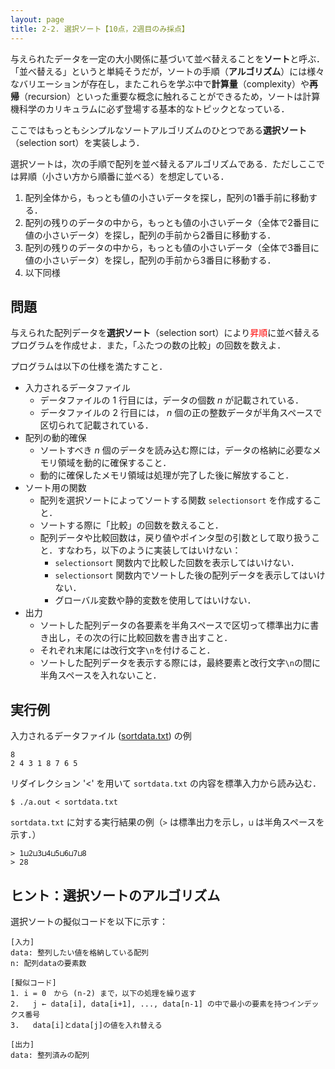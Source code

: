 ```yaml
---
layout: page
title: 2-2. 選択ソート【10点，2週目のみ採点】
---
```


与えられたデータを一定の大小関係に基づいて並べ替えることを**ソート**と呼ぶ．
「並べ替える」というと単純そうだが，ソートの手順（**アルゴリズム**）には様々なバリエーションが存在し，またこれらを学ぶ中で**計算量**（complexity）や**再帰**（recursion）といった重要な概念に触れることができるため，ソートは計算機科学のカリキュラムに必ず登場する基本的なトピックとなっている．

ここではもっともシンプルなソートアルゴリズムのひとつである**選択ソート**（selection sort）を実装しよう．

選択ソートは，次の手順で配列を並べ替えるアルゴリズムである．ただしここでは昇順（小さい方から順番に並べる）を想定している．

1. 配列全体から，もっとも値の小さいデータを探し，配列の1番手前に移動する．
2. 配列の残りのデータの中から，もっとも値の小さいデータ（全体で2番目に値の小さいデータ）を探し，配列の手前から2番目に移動する．
3. 配列の残りのデータの中から，もっとも値の小さいデータ（全体で3番目に値の小さいデータ）を探し，配列の手前から3番目に移動する．
4. 以下同様

## 問題
与えられた配列データを**選択ソート**（selection sort）により<font color="red">昇順</font>に並べ替えるプログラムを作成せよ．また，「ふたつの数の比較」の回数を数えよ．

プログラムは以下の仕様を満たすこと．

- 入力されるデータファイル
    - データファイルの 1 行目には，データの個数 $n$ が記載されている．
    - データファイルの 2 行目には， $n$ 個の正の整数データが半角スペースで区切られて記載されている．
- 配列の動的確保
    - ソートすべき $n$ 個のデータを読み込む際には，データの格納に必要なメモリ領域を動的に確保すること．
    - 動的に確保したメモリ領域は処理が完了した後に解放すること．
- ソート用の関数
    - 配列を選択ソートによってソートする関数 `selectionsort` を作成すること．
    - ソートする際に「比較」の回数を数えること．
    - 配列データや比較回数は，戻り値やポインタ型の引数として取り扱うこと．すなわち，以下のように実装してはいけない：
        - `selectionsort` 関数内で比較した回数を表示してはいけない．
        - `selectionsort` 関数内でソートした後の配列データを表示してはいけない．
        - グローバル変数や静的変数を使用してはいけない．
- 出力
    - ソートした配列データの各要素を半角スペースで区切って標準出力に書き出し，その次の行に比較回数を書き出すこと．
    - それぞれ末尾には改行文字`\n`を付けること．
    - ソートした配列データを表示する際には，最終要素と改行文字`\n`の間に半角スペースを入れないこと．

## 実行例
入力されるデータファイル ([sortdata.txt](./sortdata.txt)) の例

```
8
2 4 3 1 8 7 6 5
```

リダイレクション '<' を用いて `sortdata.txt` の内容を標準入力から読み込む．

```
$ ./a.out < sortdata.txt
```

`sortdata.txt` に対する実行結果の例（`>` は標準出力を示し，`⊔` は半角スペースを示す．）

```
> 1⊔2⊔3⊔4⊔5⊔6⊔7⊔8
> 28
```

## ヒント：選択ソートのアルゴリズム
選択ソートの擬似コードを以下に示す：

```
[入力]
data: 整列したい値を格納している配列
n: 配列dataの要素数

[擬似コード]
1. i = 0　から (n-2) まで，以下の処理を繰り返す
2.   j ← data[i], data[i+1], ..., data[n-1] の中で最小の要素を持つインデックス番号
3.   data[i]とdata[j]の値を入れ替える

[出力]
data: 整列済みの配列
```
